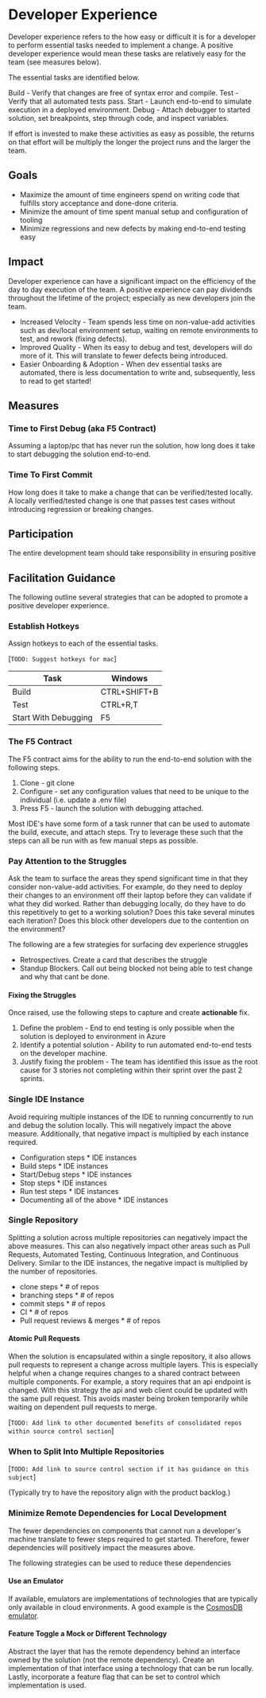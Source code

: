 # Developer Experience

Developer experience refers to the how easy or difficult it is for a developer to perform essential tasks needed to implement a change. A positive developer experience would mean these tasks are relatively easy for the team (see measures below).

The essential tasks are identified below.

Build - Verify that changes are free of syntax error and compile.
Test - Verify that all automated tests pass.
Start - Launch end-to-end to simulate execution in a deployed environment.
Debug - Attach debugger to started solution, set breakpoints, step through code, and inspect variables.

If effort is invested to make these activities as easy as possible, the returns on that effort will be multiply the longer the project runs and the larger the team.

## Goals

- Maximize the amount of time engineers spend on writing code that fulfills story acceptance and done-done criteria.
- Minimize the amount of time spent manual setup and configuration of tooling
- Minimize regressions and new defects by making end-to-end testing easy

## Impact

Developer experience can have a significant impact on the efficiency of the day to day execution of the team. A positive experience can pay dividends throughout the lifetime of the project; especially as new developers join the team.

- Increased Velocity - Team spends less time on non-value-add activities such as dev/local environment setup, waiting on remote environments to test, and rework (fixing defects).
- Improved Quality - When its easy to debug and test, developers will do more of it. This will translate to fewer defects being introduced.
- Easier Onboarding & Adoption - When dev essential tasks are automated, there is less documentation to write and, subsequently, less to read to get started!

## Measures

### Time to First Debug (aka F5 Contract)

Assuming a laptop/pc that has never run the solution, how long does it take to start debugging the solution end-to-end.

### Time To First Commit

How long does it take to make a change that can be verified/tested locally. A locally verified/tested change is one that passes test cases without introducing regression or breaking changes.

## Participation

The entire development team should take responsibility in ensuring positive

## Facilitation Guidance

The following outline several strategies that can be adopted to promote a positive developer experience.

### Establish Hotkeys

Assign hotkeys to each of the essential tasks.

[`TODO: Suggest hotkeys for mac`]

| Task                 | Windows      |
| -------------------- | ------------ |
| Build                | CTRL+SHIFT+B |
| Test                 | CTRL+R,T     |
| Start With Debugging | F5           |

### The F5 Contract

The F5 contract aims for the ability to run the end-to-end solution with the following steps.

1. Clone - git clone <my-repo>
2. Configure - set any configuration values that need to be unique to the individual (i.e. update a .env file)
3. Press F5 - launch the solution with debugging attached.

Most IDE's have some form of a task runner that can be used to automate the build, execute, and attach steps. Try to leverage these such that the steps can all be run with as few manual steps as possible.

### Pay Attention to the Struggles

Ask the team to surface the areas they spend significant time in that they consider non-value-add activities. For example, do they need to deploy their changes to an environment off their laptop before they can validate if what they did worked. Rather than debugging locally, do they have to do this repetitively to get to a working solution? Does this take several minutes each iteration? Does this block other developers due to the contention on the environment?

The following are a few strategies for surfacing dev experience struggles

- Retrospectives. Create a card that describes the struggle
- Standup Blockers. Call out being blocked not being able to test change and why that cant be done.

#### Fixing the Struggles

Once raised, use the following steps to capture and create **actionable** fix.

1. Define the problem - End to end testing is only possible when the solution is deployed to environment in Azure
2. Identify a potential solution - Ability to run automated end-to-end tests on the developer machine.
3. Justify fixing the problem - The team has identified this issue as the root cause for 3 stories not completing within their sprint over the past 2 sprints.

### Single IDE Instance

Avoid requiring multiple instances of the IDE to running concurrently to run and debug the solution locally. This will negatively impact the above measure. Additionally, that negative impact is multiplied by each instance required.

- Configuration steps * IDE instances
- Build steps * IDE instances
- Start/Debug steps * IDE instances
- Stop steps * IDE instances
- Run test steps * IDE instances
- Documenting all of the above * IDE instances

### Single Repository

Splitting a solution across multiple repositories can negatively impact the above measures. This can also negatively impact other areas such as Pull Requests, Automated Testing, Continuous Integration, and Continuous Delivery. Similar to the IDE instances, the negative impact is multiplied by the number of repositories.

- clone steps * # of repos
- branching steps * # of repos
- commit steps * # of repos
- CI * # of repos
- Pull request reviews & merges * # of repos

#### Atomic Pull Requests

When the solution is encapsulated within a single repository, it also allows pull requests to represent a change across multiple layers. This is especially helpful when a change requires changes to a shared contract between multiple components. For example, a story requires that an api endpoint is changed. With this strategy the api and web client could be updated with the same pull request. This avoids master being broken temporarily while waiting on dependent pull requests to merge.

[`TODO: Add link to other documented benefits of consolidated repos within source control section`]

### When to Split Into Multiple Repositories

[`TODO: Add link to source control section if it has guidance on this subject`]

(Typically try to have the repository align with the product backlog.)

### Minimize Remote Dependencies for Local Development

The fewer dependencies on components that cannot run a developer's machine translate to fewer steps required to get started. Therefore, fewer dependencies will positively impact the measures above.

The following strategies can be used to reduce these dependencies

#### Use an Emulator

If available, emulators are implementations of technologies that are typically only available in cloud environments. A good example is the [CosmosDB emulator](https://docs.microsoft.com/en-us/azure/cosmos-db/local-emulator).

#### Feature Toggle a Mock or Different Technology

Abstract the layer that has the remote dependency behind an interface owned by the solution (not the remote dependency). Create an implementation of that interface using a technology that can be run locally. Lastly, incorporate a feature flag that can be set to control which implementation is used.
